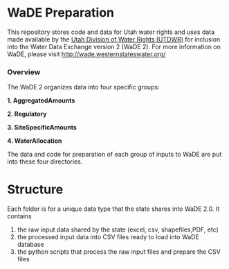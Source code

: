 # WaDE Preparation

This repository stores code and data for Utah water rights and uses data made available by the 
[Utah Division of Water Rights (UTDWR)](https://www.waterrights.utah.gov/contact.asp) for inclusion into the 
Water Data Exchange version 2 (WaDE 2). For more information on WaDE, please visit http://wade.westernstateswater.org/

### Overview 
The WaDE 2 organizes data into four specific groups: 

**1. AggregatedAmounts**

**2. Regulatory**

**3. SiteSpecificAmounts**

**4. WaterAllocation**

The data and code for preparation of each group of inputs to WaDE are put into these four directories. 

# Structure
Each folder is for a unique data type that the state shares into WaDE 2.0. It contains 
1) the raw input data shared by the state (excel, csv, shapefiles,PDF, etc)
2) the processed input data into CSV files ready to load into WaDE database
3) the python scripts that process the raw input files and prepare the CSV files   
